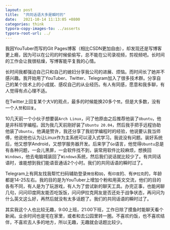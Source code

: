 ```yaml
---
layout: post
title:  "共同话语大多是瞬时的"
date:   2021-10-14 11:13:05 +0800
categories: think
typora-copy-images-to: ../asserts
typora-root-url: ../
---
```


我因YouTuber而写的Git Pages博客（相比CSDN更加自由），却发现还是写博客更上瘾，因为可以在公司的时候偷偷写，总不能在公司录视频，剪视频吧。长时间的工作会让我很枯燥，写博客能平复我的心情。

长时间我都强迫自己只和自己的媳妇分享我公司的进展、烦恼。而时间长了她并不感兴趣。我开始用了YouTuber、Twitter、Telegram加入了很多技术群。分享自己的某个技术上的小成就、感叹自己的从业经历。有人有同感，愿意和我多聊，有人觉得有点心理不适。

在Twitter上回复某个大V的观点，最多的时候能换20多个`赞`。但是大多数，没有一个人`赞`和`回复`。

10几天前一个小伙子想要装`Arch Linux`，问了他原由之后推荐他装了`Ubuntu`，他是非科班学编程。因为我几天前刚好装了`Ubuntu 20.04`，然后我手把手远程协助他装了`Ubuntu`，他满是赞许，我还分享了我初学编程时的经验，他说要认我当师傅，他说他也认为让Linux作为主系统可以浸入式学习。我说没有问题。装好系统后，他又想学Android，又想学服务器开发。后来学了`Go`语言，他觉得`Ubuntu`总是有各种问题，一会儿黑屏，一会软件找不到，装常用软件比较麻烦，想换回`Windows`，他去电脑城装回了`Windows`系统，然后我们说话就比较少了。有共同话语时，谁能想到我们能语音通话2个小时。我们的共同话语的瞬时过了。

Telegram上有网友找我帮忙扫码辅助登录`微信`和`QQ`，有`印度`的、有`伊拉克`的，年龄都是14-25左右。我的目的是为YouTuber上增加个粉和用英文交流，他们的目的各有不同，有人是为了玩游戏，有人为了尝试新的聊天工具。办完正事，也能闲聊几句，问问印度网友能否吃饭饭，问问伊拉克网友是否还处于战争状态，再问问为什么英文这么好，再然后就没有太多话题了。我们的共同话语的瞬时过了。

其实我这个人也比较无趣，9:00上班，21:00下班，工作日除了摸鱼时能聊天看个新闻。业余时间也是宅在家里，或者和去公园里转一圈。不喜欢约饭，也不喜欢结伴，不喜欢去人多的地方，所以无趣，无趣就会话题比较少。
